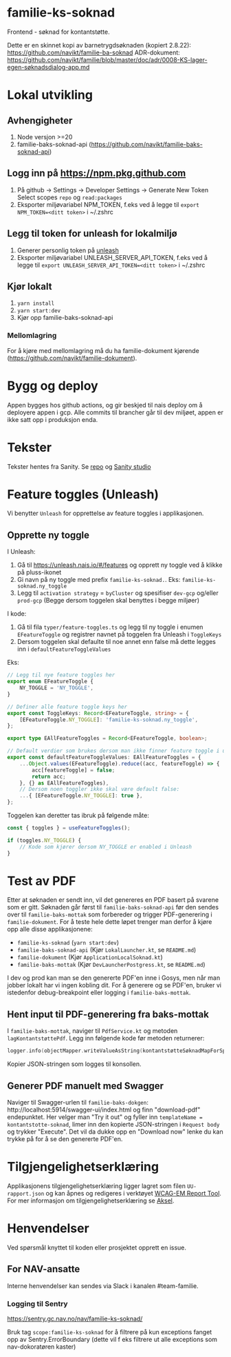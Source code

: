 # familie-ks-soknad
Frontend - søknad for kontantstøtte.

Dette er en skinnet kopi av barnetrygdsøknaden (kopiert 2.8.22): https://github.com/navikt/familie-ba-soknad
ADR-dokument: https://github.com/navikt/familie/blob/master/doc/adr/0008-KS-lager-egen-søknadsdialog-app.md

# Lokal utvikling

## Avhengigheter
1. Node versjon >=20
2. familie-baks-soknad-api (https://github.com/navikt/familie-baks-soknad-api)

## Logg inn på https://npm.pkg.github.com
1. På github -> Settings -> Developer Settings -> Generate New Token
   Select scopes `repo` og `read:packages`
2. Eksporter miljøvariabel NPM_TOKEN, f.eks ved å legge til
   `export NPM_TOKEN=<ditt token>` i ~/.zshrc

## Legg til token for unleash for lokalmiljø
1. Generer personlig token på [unleash](https://teamfamilie-unleash-web.nav.cloud.nais.io/profile/personal-api-tokens?sort=createdAt)
2. Eksporter miljøvariabel UNLEASH_SERVER_API_TOKEN, f.eks ved å legge til
   `export UNLEASH_SERVER_API_TOKEN=<ditt token>` i ~/.zshrc

## Kjør lokalt
1. `yarn install`
2. `yarn start:dev`
3. Kjør opp familie-baks-soknad-api

### Mellomlagring
For å kjøre med mellomlagring må du ha familie-dokument kjørende (https://github.com/navikt/familie-dokument).

# Bygg og deploy
Appen bygges hos github actions, og gir beskjed til nais deploy om å deployere appen i gcp. Alle commits til brancher går til dev miljøet, appen er ikke satt opp i produksjon enda.

# Tekster
Tekster hentes fra Sanity. Se [repo](https://github.com/navikt/familie-baks-soknad-sanity) og [Sanity studio](https://familie-baks-soknad.sanity.studio/production/structure)

# Feature toggles (Unleash)

Vi benytter `Unleash` for opprettelse av feature toggles i applikasjonen.

## Opprette ny toggle

I Unleash:
1. Gå til https://unleash.nais.io/#/features og opprett ny toggle ved å klikke på pluss-ikonet
2. Gi navn på ny toggle med prefix `familie-ks-soknad.`. Eks: `familie-ks-soknad.ny_toggle`
3. Legg til `activation strategy` = `byCluster` og spesifiser `dev-gcp` og/eller `prod-gcp` (Begge dersom toggelen skal benyttes i begge miljøer)

I kode:
1. Gå til fila `typer/feature-toggles.ts` og legg til ny toggle i enumen `EFeatureToggle` og registrer navnet på toggelen fra Unleash i `ToggleKeys`
2. Dersom toggelen skal defaulte til noe annet enn false må dette legges inn i `defaultFeatureToggleValues`

Eks:

```ts
// Legg til nye feature toggles her
export enum EFeatureToggle {
    NY_TOGGLE = 'NY_TOGGLE',
}

// Definer alle feature toggle keys her
export const ToggleKeys: Record<EFeatureToggle, string> = {
    [EFeatureToggle.NY_TOGGLE]: 'familie-ks-soknad.ny_toggle',
};

export type EAllFeatureToggles = Record<EFeatureToggle, boolean>;

// Default verdier som brukes dersom man ikke finner feature toggle i unleash.
export const defaultFeatureToggleValues: EAllFeatureToggles = {
    ...Object.values(EFeatureToggle).reduce((acc, featureToggle) => {
        acc[featureToggle] = false;
        return acc;
    }, {} as EAllFeatureToggles),
    // Dersom noen toggler ikke skal være default false:
    ...{ [EFeatureToggle.NY_TOGGLE]: true },
};
```

Toggelen kan deretter tas ibruk på følgende måte:

```ts
const { toggles } = useFeatureToggles();

if (toggles.NY_TOGGLE) {
    // Kode som kjører dersom NY_TOGGLE er enabled i Unleash
}
```

# Test av PDF
Etter at søknaden er sendt inn, vil det genereres en PDF basert på svarene som er gitt. Søknaden går først til `familie-baks-soknad-api` før den sendes over til `familie-baks-mottak` som forbereder og trigger PDF-generering i `familie-dokument`. For å teste hele dette løpet trenger man derfor å kjøre opp alle disse applikasjonene:
* `familie-ks-soknad` (`yarn start:dev`)
* `familie-baks-soknad-api` (Kjør `LokalLauncher.kt`, se `README.md`)
* `familie-dokument` (Kjør `ApplicationLocalSoknad.kt`)
* `familie-baks-mottak` (Kjør `DevLauncherPostgress.kt`, se `README.md`)

I dev og prod kan man se den genererte PDF'en inne i Gosys, men når man jobber lokalt har vi ingen kobling dit. For å generere og se PDF'en, bruker vi istedenfor debug-breakpoint eller logging i `familie-baks-mottak`.

## Hent input til PDF-generering fra baks-mottak

I `familie-baks-mottak`, naviger til `PdfService.kt` og metoden `lagKontantstøttePdf`. Legg inn følgende kode før metoden returnerer:

```kotlin
logger.info(objectMapper.writeValueAsString(kontantstøtteSøknadMapForSpråk + ekstraFelterMap))
```

Kopier JSON-stringen som logges til konsollen.

## Generer PDF manuelt med Swagger

Naviger til Swagger-urlen til `familie-baks-dokgen`: http://localhost:5914/swagger-ui/index.html og finn "download-pdf" endepunktet. Her velger man "Try it out" og fyller inn `templateName = kontantstotte-soknad`, limer inn den kopierte JSON-stringen i `Request body` og trykker "Execute". Det vil da dukke opp en "Download now" lenke du kan trykke på for å se den genererte PDF'en.


# Tilgjengelighetserklæring

Applikasjonens tilgjengelighetserklæring ligger lagret som filen `UU-rapport.json` og kan åpnes og redigeres i verktøyet [WCAG-EM Report Tool](https://www.w3.org/WAI/eval/report-tool/). For mer informasjon om tilgjengelighetserklæring se [Aksel](https://aksel.nav.no/produktbloggen/tilgjengelighetserklaringer-kom-i-gang).

# Henvendelser
Ved spørsmål knyttet til koden eller prosjektet opprett en issue.

## For NAV-ansatte
Interne henvendelser kan sendes via Slack i kanalen #team-familie.

### Logging til Sentry
https://sentry.gc.nav.no/nav/familie-ks-soknad/

Bruk tag ``` scope:familie-ks-soknad ``` for å filtrere på kun exceptions fanget opp av Sentry.ErrorBoundary (dette vil f eks filtrere ut alle exceptions som nav-dokoratøren kaster)

